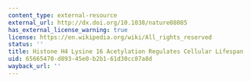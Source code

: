 ```yaml
---
content_type: external-resource
external_url: http://dx.doi.org/10.1038/nature08085
has_external_license_warning: true
license: https://en.wikipedia.org/wiki/All_rights_reserved
status: ''
title: Histone H4 Lysine 16 Acetylation Regulates Cellular Lifespan
uid: 65665470-d893-45e0-b2b1-61d30cc87a8d
wayback_url: ''
---
```

